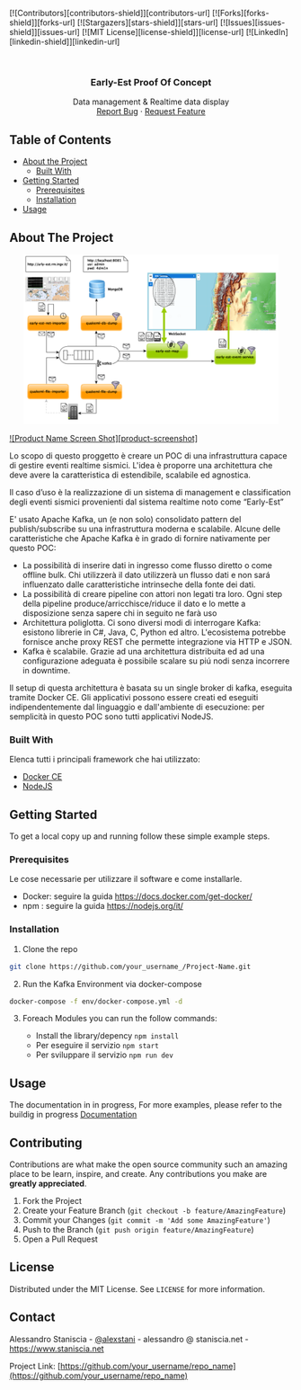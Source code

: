<!-- PROJECT SHIELDS -->
<!--
*** I'm using markdown "reference style" links for readability.
*** Reference links are enclosed in brackets [ ] instead of parentheses ( ).
*** See the bottom of this document for the declaration of the reference variables
*** for contributors-url, forks-url, etc. This is an optional, concise syntax you may use.
*** https://www.markdownguide.org/basic-syntax/#reference-style-links
-->

[![Contributors][contributors-shield]][contributors-url]
[![Forks][forks-shield]][forks-url]
[![Stargazers][stars-shield]][stars-url]
[![Issues][issues-shield]][issues-url]
[![MIT License][license-shield]][license-url]
[![LinkedIn][linkedin-shield]][linkedin-url]

<!-- PROJECT LOGO -->
<br />
<p align="center">
  <!-- a href="https://github.com/othneildrew/Best-README-Template">
    <img src="images/logo.png" alt="Logo" width="80" height="80">
  </a -->

  <h3 align="center">Early-Est Proof Of Concept</h3>

  <p align="center">
    Data management & Realtime data display
    <br />
    <!--a href="https://github.com/othneildrew/Best-README-Template"><strong>Explore the docs »</strong></a>
    <br />
    <br />
    <a href="https://github.com/othneildrew/Best-README-Template">View Demo</a>
    ·-->
    <a href="https://github.com/othneildrew/Best-README-Template/issues">Report Bug</a>
    ·
    <a href="https://github.com/othneildrew/Best-README-Template/issues">Request Feature</a>
  </p>
</p>

<!-- TABLE OF CONTENTS -->

## Table of Contents

- [About the Project](#about-the-project)
  - [Built With](#built-with)
- [Getting Started](#getting-started)
  - [Prerequisites](#prerequisites)
  - [Installation](#installation)
- [Usage](#usage)
<!-- - [Roadmap](#roadmap)
- [Contributing](#contributing)
- [License](#license)
- [Contact](#contact)
<!-- - [Acknowledgements](#acknowledgements) -->

<!-- ABOUT THE PROJECT -->

## About The Project

<p align="center">
    <a href="doc/imgs/POC.png" alt="Schema" target="_new">
        <img src="doc/imgs/POC.png" alt="Schema" width="90%">
    </a>
</p>

[![Product Name Screen Shot][product-screenshot]](https://example.com)

Lo scopo di questo proggetto è creare un POC di una infrastruttura capace di gestire eventi realtime sismici. L'idea è proporre una architettura che deve avere la caratteristica di estendibile, scalabile ed agnostica.

Il caso d’uso è la realizzazione di un sistema di management e classification degli eventi sismici provenienti dal sistema realtime noto come “Early-Est”

E' usato Apache Kafka, un (e non solo) consolidato pattern del publish/subscribe su una infrastruttura moderna e scalabile. Alcune delle caratteristiche che Apache Kafka è in grado di fornire nativamente per questo POC:

- La possibilità di inserire dati in ingresso come flusso diretto o come offline bulk. Chi utilizzerà il dato utilizzerà un flusso dati e non sará influenzato dalle caratteristiche intrinseche della fonte dei dati.
- La possibilità di creare pipeline con attori non legati tra loro. Ogni step della pipeline produce/arricchisce/riduce il dato e lo mette a disposizione senza sapere chi in seguito ne farà uso
- Architettura poliglotta. Ci sono diversi modi di interrogare Kafka: esistono librerie in C#, Java, C, Python ed altro. L'ecosistema potrebbe fornisce anche proxy REST che permette integrazione via HTTP e JSON.
- Kafka è scalabile. Grazie ad una architettura distribuita ed ad una configurazione adeguata è possibile scalare su piú nodi senza incorrere in downtime.

Il setup di questa architettura è basata su un single broker di kafka, eseguita tramite Docker CE.
Gli applicativi possono essere creati ed eseguiti indipendentemente dal linguaggio e dall'ambiente di esecuzione: per semplicità in questo POC sono tutti applicativi NodeJS.

### Built With

Elenca tutti i principali framework che hai utilizzato:

- [Docker CE](https://docs.docker.com/)
- [NodeJS](https://nodejs.org/)

<!-- GETTING STARTED -->

## Getting Started

To get a local copy up and running follow these simple example steps.

### Prerequisites

Le cose necessarie per utilizzare il software e come installarle.

- Docker: seguire la guida https://docs.docker.com/get-docker/
- npm : seguire la guida https://nodejs.org/it/

### Installation

1. Clone the repo

```sh
git clone https://github.com/your_username_/Project-Name.git
```

2. Run the Kafka Environment via docker-compose

```sh
docker-compose -f env/docker-compose.yml -d
```

3. Foreach Modules you can run the follow commands:

   - Install the library/depency `npm install`
   - Per eseguire il servizio `npm start`
   - Per sviluppare il servizio `npm run dev`

<!-- USAGE EXAMPLES -->

## Usage

The documentation in in progress, For more examples, please refer to the buildig in progress [Documentation](https://www.staniscia.net)

<!-- ROADMAP --

## Roadmap

See the [open issues](https://github.com/othneildrew/Best-README-Template/issues) for a list of proposed features (and known issues).

<!-- CONTRIBUTING -->

## Contributing

Contributions are what make the open source community such an amazing place to be learn, inspire, and create. Any contributions you make are **greatly appreciated**.

1. Fork the Project
2. Create your Feature Branch (`git checkout -b feature/AmazingFeature`)
3. Commit your Changes (`git commit -m 'Add some AmazingFeature'`)
4. Push to the Branch (`git push origin feature/AmazingFeature`)
5. Open a Pull Request

<!-- LICENSE -->

## License

Distributed under the MIT License. See `LICENSE` for more information.

<!-- CONTACT -->

## Contact

Alessandro Staniscia - [@alexstani](https://twitter.com/alexstani) - alessandro @ staniscia.net - https://www.staniscia.net

Project Link: [https://github.com/your_username/repo_name](https://github.com/your_username/repo_name)

<!-- ACKNOWLEDGEMENTS --

## Acknowledgements

- [GitHub Emoji Cheat Sheet](https://www.webpagefx.com/tools/emoji-cheat-sheet)
- [Img Shields](https://shields.io)
- [Choose an Open Source License](https://choosealicense.com)
- [GitHub Pages](https://pages.github.com)
- [Animate.css](https://daneden.github.io/animate.css)
- [Loaders.css](https://connoratherton.com/loaders)
- [Slick Carousel](https://kenwheeler.github.io/slick)
- [Smooth Scroll](https://github.com/cferdinandi/smooth-scroll)
- [Sticky Kit](http://leafo.net/sticky-kit)
- [JVectorMap](http://jvectormap.com)
- [Font Awesome](https://fontawesome.com)

<!-- MARKDOWN LINKS & IMAGES --
<!-- https://www.markdownguide.org/basic-syntax/#reference-style-links --

[contributors-shield]: https://img.shields.io/github/contributors/othneildrew/Best-README-Template.svg?style=flat-square
[contributors-url]: https://github.com/othneildrew/Best-README-Template/graphs/contributors
[forks-shield]: https://img.shields.io/github/forks/othneildrew/Best-README-Template.svg?style=flat-square
[forks-url]: https://github.com/othneildrew/Best-README-Template/network/members
[stars-shield]: https://img.shields.io/github/stars/othneildrew/Best-README-Template.svg?style=flat-square
[stars-url]: https://github.com/othneildrew/Best-README-Template/stargazers
[issues-shield]: https://img.shields.io/github/issues/othneildrew/Best-README-Template.svg?style=flat-square
[issues-url]: https://github.com/othneildrew/Best-README-Template/issues
[license-shield]: https://img.shields.io/github/license/othneildrew/Best-README-Template.svg?style=flat-square
[license-url]: https://github.com/othneildrew/Best-README-Template/blob/master/LICENSE.txt
[linkedin-shield]: https://img.shields.io/badge/-LinkedIn-black.svg?style=flat-square&logo=linkedin&colorB=555
[linkedin-url]: https://linkedin.com/in/othneildrew
[product-screenshot]: images/screenshot.png
-->
